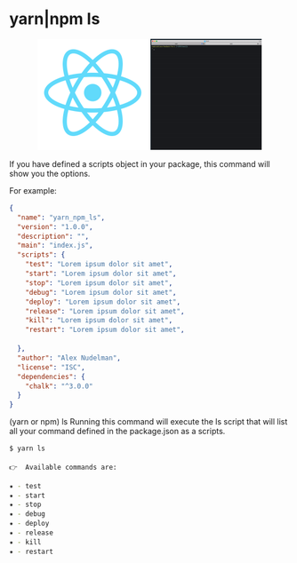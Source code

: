 # yarn|npm ls


<p align="center"><img width="200px" height="200px" style="max-width: 100%; margin-right: auto;  margin-left: auto; " src="https://raw.githubusercontent.com/nudelx/react-hooks-composer/master/img/logo.png" >
<img width="200px" height="200px" style="max-width: 100%; margin-right: auto;  margin-left: auto; " src="https://raw.githubusercontent.com/nudelx/yarn-npm-ls/master/demo.gif" ></p>



If you have defined a scripts object in your package, this command will show you the options. 

For example:

```json
{
  "name": "yarn_npm_ls",
  "version": "1.0.0",
  "description": "",
  "main": "index.js",
  "scripts": {
    "test": "Lorem ipsum dolor sit amet",
    "start": "Lorem ipsum dolor sit amet",
    "stop": "Lorem ipsum dolor sit amet",
    "debug": "Lorem ipsum dolor sit amet",
    "deploy": "Lorem ipsum dolor sit amet",
    "release": "Lorem ipsum dolor sit amet",
    "kill": "Lorem ipsum dolor sit amet",
    "restart": "Lorem ipsum dolor sit amet",

  },
  "author": "Alex Nudelman",
  "license": "ISC",
  "dependencies": {
    "chalk": "^3.0.0"
  }
}

```
(yarn or npm) ls
Running this command will execute the ls script that will list all your command defined in the package.json as a scripts.


```bash 
$ yarn ls 

👉  Available commands are:

✷ - test
✷ - start
✷ - stop
✷ - debug
✷ - deploy
✷ - release
✷ - kill
✷ - restart
```